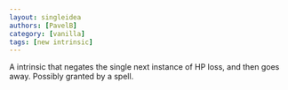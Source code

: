 ```yaml
---
layout: singleidea
authors: [PavelB]
category: [vanilla]
tags: [new intrinsic]
---
```

A intrinsic that negates the single next instance of HP loss, and then goes away. Possibly granted by a spell.
